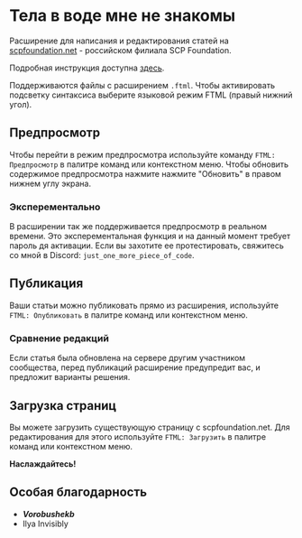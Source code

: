# Тела в воде мне не знакомы

Расширение для написания и редактирования статей на [scpfoundation.net](https://scpfoundation.net) - российском филиала SCP Foundation.

Подробная инструкция доступна [здесь](https://scpfoundation.net/draft:ftml-editor-guide).

Поддерживаются файлы с расширением `.ftml`.
Чтобы активировать подсветку синтаксиса выберите языковой режим FTML (правый нижний угол).

## Предпросмотр
Чтобы перейти в режим предпросмотра используйте команду `FTML: Предпросмотр` в палитре команд или контекстном меню.
Чтобы обновить содержимое предпросмотра нажмите нажмите "Обновить" в правом нижнем углу экрана.

### Эксперементально
В расширении так же поддерживается предпросмотр в реальном времени. Это эксперементальная функция и на данный момент требует пароль дя активации.
Если вы захотите ее протестировать, свяжитесь со мной в Discord: `just_one_more_piece_of_code`.

## Публикация
Ваши статьи можно публиковать прямо из расширения, используйте `FTML: Опубликовать` в палитре команд или контекстном меню.

### Сравнение редакций
Если статья была обновлена на сервере другим участником сообщества, перед публикаций расширение предупредит вас, и предложит варианты решения.

## Загрузка страниц
Вы можете загрузить существующую страницу с scpfoundation.net. Для редактирования для этого используйте `FTML: Загрузить` в палитре команд или контекстном меню.

**Наслаждайтесь!**

## Особая благодарность
- **_Vorobushekb_**
- Ilya Invisibly
